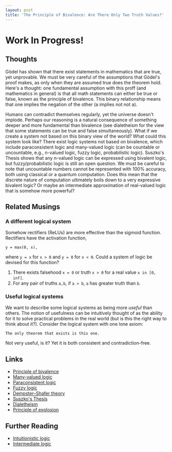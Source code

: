 ```yaml
---
layout: post
title: 'The Principle of Bivalence: Are There Only Two Truth Values?'
---
```


# **Work In Progress!**

## Thoughts

Gödel has shown that there exist statements in mathematics that are true, yet unprovable. We must be very careful of the assumptions that Gödel's proof makes, as only when they are assumed true does the theorem hold. Here's a thought: one fundamental assumption with this proff (and mathematics in general) is that all math statements can either be true or false, known as the principle of bivalence. This binary relationship means that one implies the negation of the other (a implies not not a).

Humans can contradict themselves regularly, yet the universe doesn't implode. Perhaps our reasoning is a natural consequence of something deeper and more fundamental than bivalence (see dialetheism for the view that some statements can be true and false simultaneously). What if we create a system not based on this binary view of the world? What could this system look like? There exist logic systems not based on bivalence, which include paraconsistent logic and many-valued logic (can be countable or uncountable, e.g., n-valued logic, fuzzy logic, probabilistic logic). Suszko's Thesis shows that any n-valued logic can be expressed using bivalent logic, but fuzzy/probabilistic logic is still an open question. We must be careful to note that uncountable numbers cannot be represented with 100% accuracy, both using classical or a quantum computation. Does this mean that the discrete nature of computation ultimately boils down to a very expressive bivalent logic? Or maybe an intermediate approximation of real-valued logic that is somehow more powerful?

## Related Musings

### A different logical system

Somehow rectifiers (ReLUs) are more effective than the sigmoid function. Rectifiers have the activation function, 
```
y = max(0, x),
```
where `y = x` for `x > 0` and `y = 0` for `x < 0`. Could a system of logic be devised for this function?

1. There exists falsehood `x = 0` or truth `x > 0` for a real value `x in [0, inf]`.
2. For any pair of truths `a,b`, if `a > b`, `a` has greater truth than `b`.

### Useful logical systems

We want to describe some logical systems as being more _useful_ than others. The notion of usefulness can be intuitively thought of as the ability for it to solve practical problems in the real world (but is this the right way to think about it?). Consider the logical system with one lone axiom:
```
The only theorem that exists is this one.
```
Not very useful, is it? Yet it is both consistent and contradiction-free.

## Links
- [Principle of bivalence](https://en.wikipedia.org/wiki/Principle_of_bivalence)
- [Many-valued logic](https://en.wikipedia.org/wiki/Many-valued_logic)
- [Paraconsistent logic](https://en.wikipedia.org/wiki/Paraconsistent_logic)
- [Fuzzy logic](https://en.wikipedia.org/wiki/Fuzzy_logic)
- [Dempster–Shafer theory](https://en.wikipedia.org/wiki/Dempster%E2%80%93Shafer_theory)
- [Suszko's Thesis](https://plato.stanford.edu/entries/truth-values/suszko-thesis.html)
- [Dialetheism](https://en.wikipedia.org/wiki/Dialetheism)
- [Principle of explosion](https://en.wikipedia.org/wiki/Principle_of_explosion)

## Further Reading

- [Intuitionistic logic](https://en.wikipedia.org/wiki/Intuitionistic_logic)
- [Intermediate logic](https://en.wikipedia.org/wiki/Intermediate_logic)

